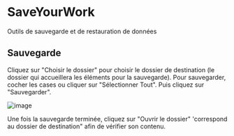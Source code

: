 # SaveYourWork
Outils de sauvegarde et de restauration de données

## Sauvegarde
Cliquez sur "Choisir le dossier" pour choisir le dossier de destination (le dossier qui accueillera les éléments pour la sauvegarde).
Pour sauvegarder, cocher les cases ou cliquer sur "Sélectionner Tout". Puis cliquez sur "Sauvegarder".

![image](https://github.com/BenjaminLeq/SaveYourWork/assets/85110287/4985ad4b-2516-46ca-b836-a75614e6d1e5)

Une fois la sauvegarde terminée, cliquez sur "Ouvrir le dossier" 'correspond au dossier de destination" afin de vérifier son contenu.


